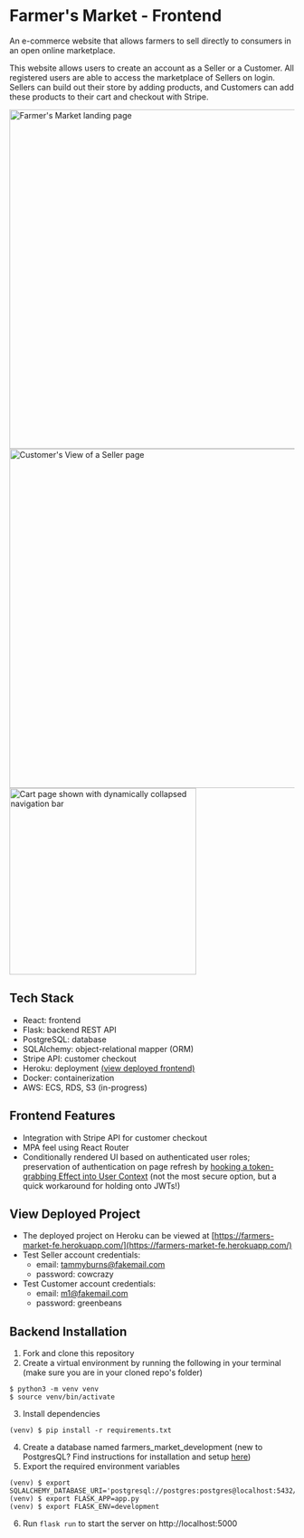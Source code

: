 # Farmer's Market - Frontend

An e-commerce website that allows farmers to sell directly to consumers in an open online marketplace.

This website allows users to create an account as a Seller or a Customer. All registered users are able to access the marketplace of Sellers on login. Sellers can build out their store by adding products, and Customers can add these products to their cart and checkout with Stripe. 

<img width="600" alt="Farmer's Market landing page" src="https://user-images.githubusercontent.com/72710253/219997390-e9afb831-19b2-415f-a28f-e01dc0918730.png">
<img width="600" alt="Customer's View of a Seller page" src="https://user-images.githubusercontent.com/72710253/219997521-fbe40a0b-a95f-486b-b6af-9f187a3d0b82.png">
<img width="330" alt="Cart page shown with dynamically collapsed navigation bar" src="https://user-images.githubusercontent.com/72710253/219997635-cd3d15d0-671c-4bd3-823d-8b15c20584ee.png">



## Tech Stack

* React: frontend
* Flask: backend REST API
* PostgreSQL: database
* SQLAlchemy: object-relational mapper (ORM)
* Stripe API: customer checkout
* Heroku: deployment [(view deployed frontend)](https://farmers-market-fe.herokuapp.com/)
* Docker: containerization
* AWS: ECS, RDS, S3 (in-progress)

## Frontend Features

* Integration with Stripe API for customer checkout
* MPA feel using React Router
* Conditionally rendered UI based on authenticated user roles; preservation of authentication on page refresh by [hooking a token-grabbing Effect into User Context](https://github.com/mckay1818/farmers-market-frontend/blob/main/src/contexts/UserContext.jsx) (not the most secure option, but a quick workaround for holding onto JWTs!)

## View Deployed Project

* The deployed project on Heroku can be viewed at [https://farmers-market-fe.herokuapp.com/](https://farmers-market-fe.herokuapp.com/)
* Test Seller account credentials:
    * email: tammyburns@fakemail.com
    * password: cowcrazy
* Test Customer account credentials:
    * email: m1@fakemail.com
    * password: greenbeans

## Backend Installation

1. Fork and clone this repository
2. Create a virtual environment by running the following in your terminal (make sure you are in your cloned repo's folder)
```
$ python3 -m venv venv
$ source venv/bin/activate
```
3. Install dependencies
```
(venv) $ pip install -r requirements.txt
```
4. Create a database named farmers_market_development (new to PostgresQL? Find instructions for installation and setup [here](https://www.postgresql.org/))
5. Export the required environment variables
```
(venv) $ export SQLALCHEMY_DATABASE_URI='postgresql://postgres:postgres@localhost:5432/farmers_market_development'
(venv) $ export FLASK_APP=app.py
(venv) $ export FLASK_ENV=development
```
6. Run `flask run` to start the server on http://localhost:5000
